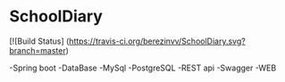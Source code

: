 # SchoolDiary

[![Build Status] (https://travis-ci.org/berezinvv/SchoolDiary.svg?branch=master)


-Spring boot
-DataBase
	-MySql
	-PostgreSQL
-REST api
-Swagger
-WEB